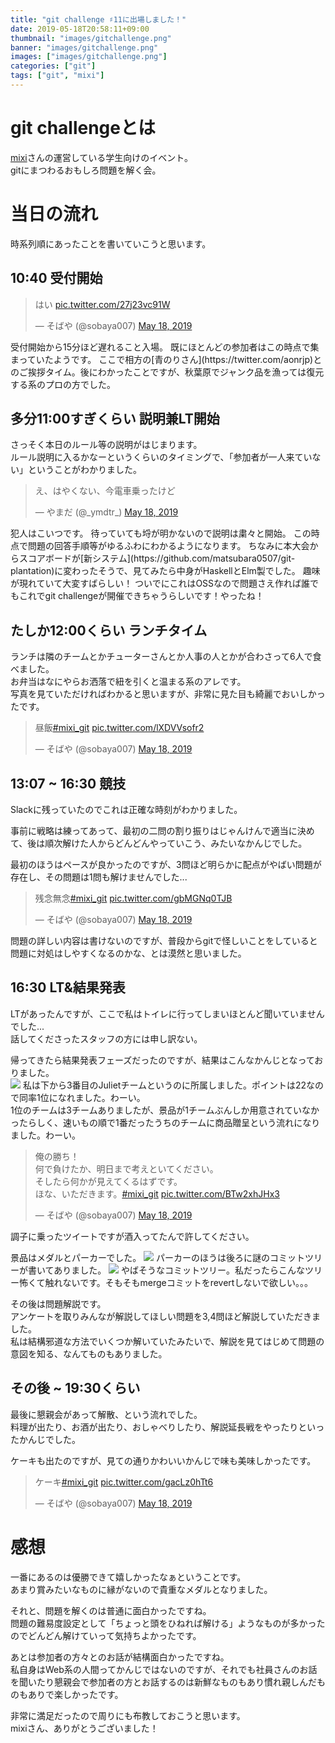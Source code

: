 ```yaml
---
title: "git challenge ♯11に出場しました！"
date: 2019-05-18T20:58:11+09:00
thumbnail: "images/gitchallenge.png"
banner: "images/gitchallenge.png"
images: ["images/gitchallenge.png"]
categories: ["git"]
tags: ["git", "mixi"]
---
```


# git challengeとは
[mixi](https://mixi-recruit.snar.jp/)さんの運営している学生向けのイベント。  
gitにまつわるおもしろ問題を解く会。

# 当日の流れ
時系列順にあったことを書いていこうと思います。

## 10:40 受付開始
<blockquote class="twitter-tweet" data-partner="tweetdeck"><p lang="ja" dir="ltr">はい <a href="https://t.co/27j23vc91W">pic.twitter.com/27j23vc91W</a></p>&mdash; そばや (@sobaya007) <a href="https://twitter.com/sobaya007/status/1129565930877382656?ref_src=twsrc%5Etfw">May 18, 2019</a></blockquote>
<script async src="https://platform.twitter.com/widgets.js" charset="utf-8"></script>
受付開始から15分ほど遅れること入場。  
既にほとんどの参加者はこの時点で集まっていたようです。  
ここで相方の[青のりさん](https://twitter.com/aonrjp)とのご挨拶タイム。後にわかったことですが、秋葉原でジャンク品を漁っては復元する系のプロの方でした。

## 多分11:00すぎくらい 説明兼LT開始
さっそく本日のルール等の説明がはじまります。  
ルール説明に入るかなーというくらいのタイミングで、「参加者が一人来ていない」ということがわかりました。
<blockquote class="twitter-tweet" data-partner="tweetdeck"><p lang="ja" dir="ltr">え、はやくない、今電車乗ったけど</p>&mdash; やまだ (@_ymdtr_) <a href="https://twitter.com/_ymdtr_/status/1129569412111953920?ref_src=twsrc%5Etfw">May 18, 2019</a></blockquote>
<script async src="https://platform.twitter.com/widgets.js" charset="utf-8"></script>
犯人はこいつです。  
待っていても埒が明かないので説明は粛々と開始。  
この時点で問題の回答手順等がゆるふわにわかるようになります。  
ちなみに本大会からスコアボードが[新システム](https://github.com/matsubara0507/git-plantation)に変わったそうで、見てみたら中身がHaskellとElm製でした。  
趣味が現れていて大変すばらしい！  
ついでにこれはOSSなので問題さえ作れば誰でもこれでgit challengeが開催できちゃうらしいです！やったね！

## たしか12:00くらい ランチタイム
ランチは隣のチームとかチューターさんとか人事の人とかが合わさって6人で食べました。  
お弁当はなにやらお洒落で紐を引くと温まる系のアレです。  
写真を見ていただければわかると思いますが、非常に見た目も綺麗でおいしかったです。
<blockquote class="twitter-tweet" data-partner="tweetdeck"><p lang="ja" dir="ltr">昼飯<a href="https://twitter.com/hashtag/mixi_git?src=hash&amp;ref_src=twsrc%5Etfw">#mixi_git</a> <a href="https://t.co/lXDVVsofr2">pic.twitter.com/lXDVVsofr2</a></p>&mdash; そばや (@sobaya007) <a href="https://twitter.com/sobaya007/status/1129585417341132801?ref_src=twsrc%5Etfw">May 18, 2019</a></blockquote>
<script async src="https://platform.twitter.com/widgets.js" charset="utf-8"></script>

## 13:07 ~ 16:30 競技
Slackに残っていたのでこれは正確な時刻がわかりました。  

事前に戦略は練ってあって、最初の二問の割り振りはじゃんけんで適当に決めて、後は順次解けた人からどんどんやっていこう、みたいなかんじでした。  

最初のほうはペースが良かったのですが、3問ほど明らかに配点がやばい問題が存在し、その問題は1問も解けませんでした...  
<blockquote class="twitter-tweet" data-partner="tweetdeck"><p lang="ja" dir="ltr">残念無念<a href="https://twitter.com/hashtag/mixi_git?src=hash&amp;ref_src=twsrc%5Etfw">#mixi_git</a> <a href="https://t.co/gbMGNq0TJB">pic.twitter.com/gbMGNq0TJB</a></p>&mdash; そばや (@sobaya007) <a href="https://twitter.com/sobaya007/status/1129651653701857280?ref_src=twsrc%5Etfw">May 18, 2019</a></blockquote>
<script async src="https://platform.twitter.com/widgets.js" charset="utf-8"></script>

問題の詳しい内容は書けないのですが、普段からgitで怪しいことをしていると問題に対処はしやすくなるのかな、とは漠然と思いました。

## 16:30 LT&結果発表
LTがあったんですが、ここで私はトイレに行ってしまいほとんど聞いていませんでした...  
話してくださったスタッフの方には申し訳ない。

帰ってきたら結果発表フェーズだったのですが、結果はこんなかんじとなっておりました。  
![](result.png)
私は下から3番目のJulietチームというのに所属しました。ポイントは22なので同率1位になれました。わーい。  
1位のチームは3チームありましたが、景品が1チームぶんしか用意されていなかったらしく、速いもの順で1番だったうちのチームに商品贈呈という流れになりました。わーい。
<blockquote class="twitter-tweet" data-partner="tweetdeck"><p lang="ja" dir="ltr">俺の勝ち！<br>何で負けたか、明日まで考えといてください。<br>そしたら何かが見えてくるはずです。<br>ほな、いただきます。<a href="https://twitter.com/hashtag/mixi_git?src=hash&amp;ref_src=twsrc%5Etfw">#mixi_git</a> <a href="https://t.co/BTw2xhJHx3">pic.twitter.com/BTw2xhJHx3</a></p>&mdash; そばや (@sobaya007) <a href="https://twitter.com/sobaya007/status/1129698499698708480?ref_src=twsrc%5Etfw">May 18, 2019</a></blockquote>
<script async src="https://platform.twitter.com/widgets.js" charset="utf-8"></script>
調子に乗ったツイートですが酒入ってたんで許してください。

景品はメダルとパーカーでした。
![](front.png)
パーカーのほうは後ろに謎のコミットツリーが書いてありました。
![](back.png)
やばそうなコミットツリー。私だったらこんなツリー怖くて触れないです。そもそもmergeコミットをrevertしないで欲しい。。。

その後は問題解説です。  
アンケートを取りみんなが解説してほしい問題を3,4問ほど解説していただきました。  
私は結構邪道な方法でいくつか解いていたみたいで、解説を見てはじめて問題の意図を知る、なんてものもありました。

## その後 ~ 19:30くらい
最後に懇親会があって解散、という流れでした。  
料理が出たり、お酒が出たり、おしゃべりしたり、解説延長戦をやったりといったかんじでした。  

ケーキも出たのですが、見ての通りかわいいかんじで味も美味しかったです。
<blockquote class="twitter-tweet" data-partner="tweetdeck"><p lang="ja" dir="ltr">ケーキ<a href="https://twitter.com/hashtag/mixi_git?src=hash&amp;ref_src=twsrc%5Etfw">#mixi_git</a> <a href="https://t.co/gacLz0hTt6">pic.twitter.com/gacLz0hTt6</a></p>&mdash; そばや (@sobaya007) <a href="https://twitter.com/sobaya007/status/1129680442884386816?ref_src=twsrc%5Etfw">May 18, 2019</a></blockquote>
<script async src="https://platform.twitter.com/widgets.js" charset="utf-8"></script>

# 感想
一番にあるのは優勝できて嬉しかったなぁということです。  
あまり賞みたいなものに縁がないので貴重なメダルとなりました。

それと、問題を解くのは普通に面白かったですね。  
問題の難易度設定として「ちょっと頭をひねれば解ける」ようなものが多かったのでどんどん解けていって気持ちよかったです。

あとは参加者の方々とのお話が結構面白かったですね。  
私自身はWeb系の人間ってかんじではないのですが、それでも社員さんのお話を聞いたり懇親会で参加者の方とお話するのは新鮮なものもあり慣れ親しんだものもありで楽しかったです。

非常に満足だったので周りにも布教しておこうと思います。  
mixiさん、ありがとうございました！
